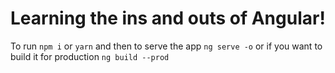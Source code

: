 # Learning the ins and outs of Angular!

To run `npm i` or `yarn` and then to serve the app `ng serve -o` or if you want to build it for production `ng build --prod`
